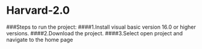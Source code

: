 # Harvard-2.0
###Steps to run the project:
####1.Install visual basic version 16.0 or higher versions.
####2.Download the project.
####3.Select open project and navigate to the home page  
